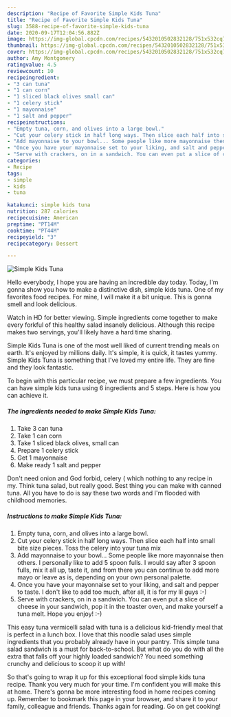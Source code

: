 ```yaml
---
description: "Recipe of Favorite Simple Kids Tuna"
title: "Recipe of Favorite Simple Kids Tuna"
slug: 3588-recipe-of-favorite-simple-kids-tuna
date: 2020-09-17T12:04:56.882Z
image: https://img-global.cpcdn.com/recipes/5432010502832128/751x532cq70/simple-kids-tuna-recipe-main-photo.jpg
thumbnail: https://img-global.cpcdn.com/recipes/5432010502832128/751x532cq70/simple-kids-tuna-recipe-main-photo.jpg
cover: https://img-global.cpcdn.com/recipes/5432010502832128/751x532cq70/simple-kids-tuna-recipe-main-photo.jpg
author: Amy Montgomery
ratingvalue: 4.5
reviewcount: 10
recipeingredient:
- "3 can tuna"
- "1 can corn"
- "1 sliced black olives small can"
- "1 celery stick"
- "1 mayonnaise"
- "1 salt and pepper"
recipeinstructions:
- "Empty tuna, corn, and olives into a large bowl."
- "Cut your celery stick in half long ways. Then slice each half into small bite size pieces. Toss the celery into your tuna mix"
- "Add mayonnaise to your bowl... Some people like more mayonnaise then others. I personally like to add 5 spoon fulls. I would say after 3 spoon fulls, mix it all up, taste it, and from there you can continue to add more mayo or leave as is, depending on your own personal palette."
- "Once you have your mayonnaise set to your liking, and salt and pepper to taste. I don&#39;t like to add too much, after all, it is for my lil guys :-)"
- "Serve with crackers, on in a sandwich. You can even put a slice of cheese in your sandwich, pop it in the toaster oven, and make yourself a tuna melt. Hope you enjoy! :-)"
categories:
- Recipe
tags:
- simple
- kids
- tuna

katakunci: simple kids tuna 
nutrition: 287 calories
recipecuisine: American
preptime: "PT14M"
cooktime: "PT44M"
recipeyield: "3"
recipecategory: Dessert

---
```



![Simple Kids Tuna](https://img-global.cpcdn.com/recipes/5432010502832128/751x532cq70/simple-kids-tuna-recipe-main-photo.jpg)

Hello everybody, I hope you are having an incredible day today. Today, I'm gonna show you how to make a distinctive dish, simple kids tuna. One of my favorites food recipes. For mine, I will make it a bit unique. This is gonna smell and look delicious.

Watch in HD for better viewing. Simple ingredients come together to make every forkful of this healthy salad insanely delicious. Although this recipe makes two servings, you&#39;ll likely have a hard time sharing.

Simple Kids Tuna is one of the most well liked of current trending meals on earth. It's enjoyed by millions daily. It's simple, it is quick, it tastes yummy. Simple Kids Tuna is something that I've loved my entire life. They are fine and they look fantastic.


To begin with this particular recipe, we must prepare a few ingredients. You can have simple kids tuna using 6 ingredients and 5 steps. Here is how you can achieve it.

<!--inarticleads1-->

##### The ingredients needed to make Simple Kids Tuna:

1. Take 3 can tuna
1. Take 1 can corn
1. Take 1 sliced black olives, small can
1. Prepare 1 celery stick
1. Get 1 mayonnaise
1. Make ready 1 salt and pepper


Don&#39;t need onion and God forbid, celery ( which nothing to any recipe in my. Think tuna salad, but really good. Best thing you can make with canned tuna. All you have to do is say these two words and I&#39;m flooded with childhood memories. 

<!--inarticleads2-->

##### Instructions to make Simple Kids Tuna:

1. Empty tuna, corn, and olives into a large bowl.
1. Cut your celery stick in half long ways. Then slice each half into small bite size pieces. Toss the celery into your tuna mix
1. Add mayonnaise to your bowl... Some people like more mayonnaise then others. I personally like to add 5 spoon fulls. I would say after 3 spoon fulls, mix it all up, taste it, and from there you can continue to add more mayo or leave as is, depending on your own personal palette.
1. Once you have your mayonnaise set to your liking, and salt and pepper to taste. I don&#39;t like to add too much, after all, it is for my lil guys :-)
1. Serve with crackers, on in a sandwich. You can even put a slice of cheese in your sandwich, pop it in the toaster oven, and make yourself a tuna melt. Hope you enjoy! :-)


This easy tuna vermicelli salad with tuna is a delicious kid-friendly meal that is perfect in a lunch box. I love that this noodle salad uses simple ingredients that you probably already have in your pantry. This simple tuna salad sandwich is a must for back-to-school. But what do you do with all the extra that falls off your highly loaded sandwich? You need something crunchy and delicious to scoop it up with! 

So that's going to wrap it up for this exceptional food simple kids tuna recipe. Thank you very much for your time. I'm confident you will make this at home. There's gonna be more interesting food in home recipes coming up. Remember to bookmark this page in your browser, and share it to your family, colleague and friends. Thanks again for reading. Go on get cooking!
